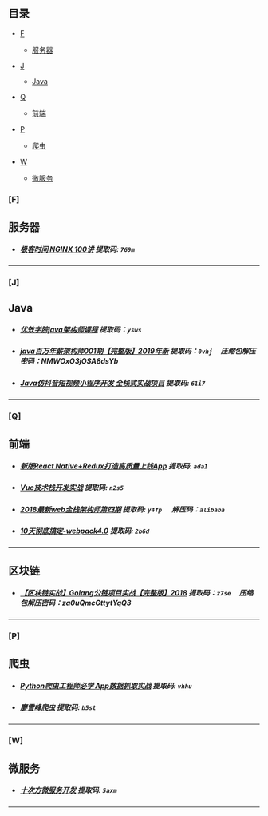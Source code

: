 ## 目录
+ [F](#F)
    - [服务器](#服务器) 
    
+ [J](#J)
    - [Java](#Java)

+ [Q](#Q)
    - [前端](#前端)

+ [P](#P)
    - [爬虫](#爬虫)
    
+ [W](#W)
    - [微服务](#微服务)




### [F]

## 服务器
- ##### [极客时间 NGINX 100讲](https://pan.baidu.com/s/1A02_UIm2tX0RB9jNw1duAw)   提取码: `769m`  

---

### [J]

## Java
- ##### [优效学院java架构师课程](https://pan.baidu.com/s/167LYPdoAk6X8TrBxUCb91A)  提取码：`ysws` 
- ##### [java百万年薪架构师001期【完整版】2019年新](https://pan.baidu.com/s/1Cz3lBGgGdO7SaK1o9KapLg) 提取码：`0vhj` &nbsp;&nbsp;&nbsp;&nbsp;压缩包解压密码：NMWOxO3jOSA8dsYb
- #####  [Java仿抖音短视频小程序开发 全栈式实战项目](https://pan.baidu.com/s/1Zgy_DE48Nv8EpIw2EQqBRA)  提取码: `61i7` 
---

### [Q]

## 前端 
- ##### [新版React Native+Redux打造高质量上线App](https://pan.baidu.com/s/1T8R-fG5DqN6ndTaO_VpGCA)   提取码: `ada1`
- ##### [Vue技术栈开发实战](https://pan.baidu.com/s/117pugRV4LT3TgN3lFdj6xQ)   提取码: `n2s5`
- ##### [2018最新web全栈架构师第四期](https://pan.baidu.com/s/19ej_6C-WhoG4hu8jErSfUw)  提取码: `y4fp` &nbsp;&nbsp;&nbsp;&nbsp; 解压码：`alibaba`
- #####  [10天彻底搞定-webpack4.0](https://pan.baidu.com/s/1wLTkrUR0DUepfl7nrWfHMA)  提取码: `2b6d` 
---

## 区块链
- ##### [【区块链实战】Golang公链项目实战【完整版】2018](https://pan.baidu.com/s/1RqxRtjkx2OIiWpkBEp5wCw)  提取码：`z7se` &nbsp;&nbsp;&nbsp;&nbsp;压缩包解压密码：za0uQmcGttytYqQ3 
---

### [P]

## 爬虫
- ##### [Python爬虫工程师必学 App数据抓取实战](https://pan.baidu.com/s/1mgayoY4bz5hce_qHlIA-6w)  提取码: `vhhu`
- ##### [廖雪峰爬虫](https://pan.baidu.com/s/1ytH8zIqSDDz5f4YxsRSbLQ)  提取码: `b5st` 
---

### [W]

## 微服务
- ##### [十次方微服务开发](https://pan.baidu.com/s/116CdFRPcEE78F5JQoYJkJQ)   提取码: `5axm`
---


